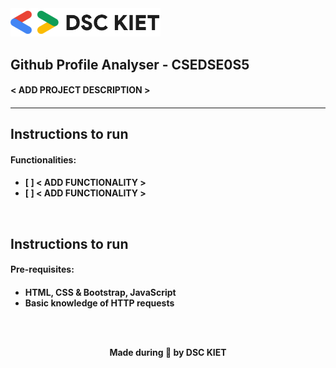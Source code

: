 <img width="240" src="https://raw.githubusercontent.com/dsckiet/resources/master/dsckiet-logo.png" />
<h2 align="left"> Github Profile Analyser - CSEDSE0S5 </h2>
<h4 align="left"> < ADD PROJECT DESCRIPTION > <h4>

---

<h2>Instructions to run</h2>

<h4>Functionalities:<h4>
<ul>
	<li>[ ]  < ADD FUNCTIONALITY ></li>
	<li>[ ]  < ADD FUNCTIONALITY ></li>
</ul>

<br>

<h2>Instructions to run</h2>

<h4>Pre-requisites:<h4>
<ul>
	<li>HTML, CSS & Bootstrap, JavaScript</li>
	<li>Basic knowledge of HTTP requests</li>
</ul>

<br>
<br>

<p align="center">
	Made during 🌙 by DSC KIET
</p>
